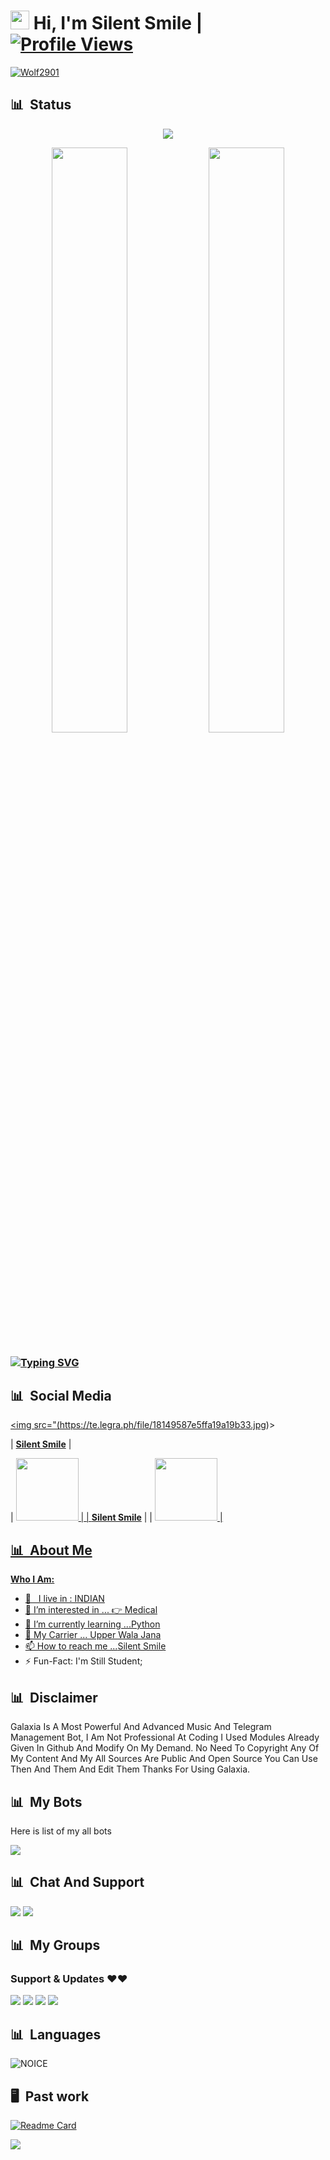 
# <img src="https://raw.githubusercontent.com/MartinHeinz/MartinHeinz/master/wave.gif" width="30px"> Hi, I'm Silent Smile | [![Profile Views](https://gpvc.arturio.dev/Wolf2901)](https://github.com/Wolf2901)
   [![Wolf2901](https://github-stats-alpha.vercel.app/api?username=Wolf2901 "Wolf2901")](https://github-stats-alpha.vercel.app/api?username=Wolf2901 "Wolf2901")

## 📊 &nbsp;Status

<p align="center">
  <a href="https://t.me/Silent_Smile_04"><img src="https://user-images.githubusercontent.com/77770753/117139498-f081c400-adc9-11eb-9aaf-f895a54ecc67.gif"></a>
    </p>
<p align="center">
    <img
        width="49%"
        src="https://github-readme-stats.vercel.app/api?username=Wolf2901&count_private=true&include_all_commits=true&show_icons=true&theme=tokyonight&custom_title=GitHub+Stats"
    />
    <img
        width="49%"
        src="https://github-readme-streak-stats.herokuapp.com?user=Wolf2901&theme=tokyonight"
    />
</p>

<h3>

<!-- Your title -->


[![Typing SVG](https://readme-typing-svg.herokuapp.com?color=000000&lines=-%3E+Bots+Developer;-%3E+Music+Lover)](https://git.io/typing-svg)

<!-- Your badges
You can use the website to generate badges: https://shields.io/
-->
  
## 📊 &nbsp;Social Media

<!-- Your badges
You can use the website to generate badges: https://shields.io/
-->
<a href="https://t.me/Wolf2901"><img src="(https://te.legra.ph/file/18149587e5ffa19a19b33.jpg)> </a> 

|      **[Silent Smile](https://t.me/Silent_Smile_04)**      |                                                                                

| <a href="https://t.me/Silent_Smile_04"><img src="https://cdn4.iconfinder.com/data/icons/logos-and-brands/512/335_Telegram_logo-256.png" width="100px" height="100px"> |
|      **[Silent Smile](https://www.instagram.com/silent__smile__04)**      |
| <a href="https://www.instagram.com/silent__smile__04"><img src="https://cdn2.iconfinder.com/data/icons/social-icons-33/128/Instagram-256.png" width="100px" height="100px"> |

## 📊 &nbsp;About Me
  
<!-- Talking about you -->
**Who I Am:**
  
- 🚶‍ &nbsp; I live in : INDIAN   <br>
- 👀 I’m interested in ... 👉 Medical
- 🌱 I’m currently learning ...Python
- 💞️ My Carrier ... Upper Wala Jana 
- 📫 How to reach me ...[Silent Smile](https://t.me/Silent_Smile_04)
- ⚡️ Fun-Fact: I'm Still Student;

## 📊 &nbsp;Disclaimer
  
<!-- Talking about disclaimer -->
Galaxia Is A Most Powerful And Advanced Music And Telegram Management Bot, I Am Not Professional At Coding I Used Modules Already Given In Github And Modify On My Demand. No Need To Copyright Any Of My Content And My All Sources Are Public And Open Source You Can Use Then And Them And Edit Them Thanks For Using Galaxia. 

## 📊 &nbsp;My Bots
  
Here is list of my all bots
  <!-- Talking about disclaimer -->
  
<a href="https://t.me/Galaxia_Music_Bot"><img src="https://img.shields.io/badge/Try-Galaxia%20Music-black.svg?style=for-the-badge&logo=Telegram"></a>
  
<!-- Your support, if you have it 
I created these images, feel free to use them.
-->

  ## 📊 &nbsp;Chat And Support
<!-- Talking about groups -->

<a href="https://t.me/Total_masti"><img src="https://img.shields.io/badge/Join-Group%20Support-black.svg?style=for-the-badge&logo=Telegram"></a>  <a href="https://t.me/Galaxia_Update"><img src="https://img.shields.io/badge/Join-Updates%20Channel-black.svg?style=for-the-badge&logo=Telegram"></a>  
  
  
## 📊 &nbsp;My Groups
<!-- Talking about groups -->

### Support & Updates ❤️❤️
<a href="https://t.me/Total_masti"><img src="https://img.shields.io/badge/Join-Chatting%20Group-black.svg?style=for-the-badge&logo=Telegram"></a>  <a href="https://t.me/Galaxia_Update"><img src="https://img.shields.io/badge/Join-Updates%20Channel-black.svg?style=for-the-badge&logo=Telegram"></a>  <a href="https://t.me/Hd_New_Movies_Hindi_4k_1"><img src="https://img.shields.io/badge/Join-Channel%20Movie 🎬HUB🍿-black.svg?style=for-the-badge&logo=Telegram"></a>  <a href="https://t.me/friendshipgoal_2004"><img src="https://img.shields.io/badge/Join-Group%20FriendShip Goal-black.svg?style=for-the-badge&logo=Telegram"></a> 
  
<!-- Your support, if you have it 
I created these images, feel free to use them.
-->
  
## 📊 &nbsp;Languages

![NOICE](https://github-readme-stats.vercel.app/api/top-langs/?username=dihanofficial)
  
## 🖥 &nbsp;Past work

[![Readme Card](https://github-readme-stats.vercel.app/api/pin/?username=Wolf2901&repo=SilentXMusic&bg_color=0d1116&title_color=ce09ec&text_color=a4aacb&icon_color=007ec6)](https://github.com/Wolf2901/SilentXMusic) 

   
<p>
  <a href="https://open.spotify.com/user/o23dqorxrtubizydft2r2g0w0"><img src="https://spotify-ecfdkhmsv-notreallyshikhar.vercel.app/api/spotify"/></a>
</p>


